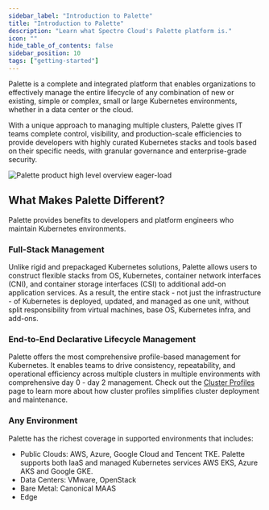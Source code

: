 ```yaml
---
sidebar_label: "Introduction to Palette"
title: "Introduction to Palette"
description: "Learn what Spectro Cloud's Palette platform is."
icon: ""
hide_table_of_contents: false
sidebar_position: 10
tags: ["getting-started"]
---
```


Palette is a complete and integrated platform that enables organizations to effectively manage the entire lifecycle of
any combination of new or existing, simple or complex, small or large Kubernetes environments, whether in a data center
or the cloud.

With a unique approach to managing multiple clusters, Palette gives IT teams complete control, visibility, and
production-scale efficiencies to provide developers with highly curated Kubernetes stacks and tools based on their
specific needs, with granular governance and enterprise-grade security.

![Palette product high level overview eager-load](/getting-started/getting-started_introduction_product-overview.png)

## What Makes Palette Different?

Palette provides benefits to developers and platform engineers who maintain Kubernetes environments.

### Full-Stack Management

Unlike rigid and prepackaged Kubernetes solutions, Palette allows users to construct flexible stacks from OS,
Kubernetes, container network interfaces (CNI), and container storage interfaces (CSI) to additional add-on application
services. As a result, the entire stack - not just the infrastructure - of Kubernetes is deployed, updated, and managed
as one unit, without split responsibility from virtual machines, base OS, Kubernetes infra, and add-ons.

### End-to-End Declarative Lifecycle Management

Palette offers the most comprehensive profile-based management for Kubernetes. It enables teams to drive consistency,
repeatability, and operational efficiency across multiple clusters in multiple environments with comprehensive day 0 -
day 2 management. Check out the [Cluster Profiles](./cluster-profiles.md) page to learn more about how cluster profiles
simplifies cluster deployment and maintenance.

### Any Environment

Palette has the richest coverage in supported environments that includes:

- Public Clouds: AWS, Azure, Google Cloud and Tencent TKE. Palette supports both IaaS and managed Kubernetes services
  AWS EKS, Azure AKS and Google GKE.
- Data Centers: VMware, OpenStack
- Bare Metal: Canonical MAAS
- Edge
